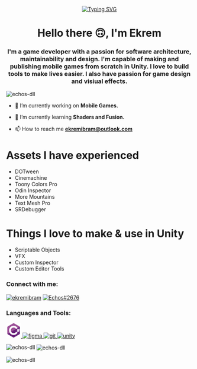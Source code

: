 
<p align="center">
  <a href="https://git.io/typing-svg">
    <img src= "https://readme-typing-svg.demolab.com?font=Source+Code+Pro&weight=600&size=30&duration=2500&pause=1000&color=FFC03D&background=5670FF00&center=true&vCenter=true&width=440&height=100&lines=Unity+Game+Developer;Software+Engineer;Tool+Developer;Competitive+Gamer" alt="Typing SVG" /></a>

<h1 align="center">Hello there 🙃, I'm Ekrem</h1>
<h3 align="center">I'm a game developer with a passion for software architecture, maintainability and design. I'm capable of making and publishing mobile games from scratch in Unity. I love to build tools to make lives easier. I also have passion for game design and visiual effects.</h3>

<p align="left"> <img src="https://komarev.com/ghpvc/?username=echos-dll&label=Profile%20views&color=0e75b6&style=flat" alt="echos-dll" /> </p>

- 🔭 I’m currently working on **Mobile Games.**

- 🌱 I’m currently learning **Shaders and Fusion.**

- 📫 How to reach me **ekremibram@outlook.com**

<h1 align="left">Assets I have experienced</h1>

- DOTween
- Cinemachine
- Toony Colors Pro
- Odin Inspector
- More Mountains
- Text Mesh Pro
- SRDebugger

<h1 align="left">Things I love to make & use in Unity</h1>

- Scriptable Objects
- VFX
- Custom Inspector
- Custom Editor Tools

<h3 align="left">Connect with me:</h3>
<p align="left">
<a href="https://linkedin.com/in/ekremibram" target="blank"><img align="center" src="https://raw.githubusercontent.com/rahuldkjain/github-profile-readme-generator/master/src/images/icons/Social/linked-in-alt.svg" alt="ekremibram" height="30" width="40" /></a>
<a href="https://discord.gg/Echos#2676" target="blank"><img align="center" src="https://raw.githubusercontent.com/rahuldkjain/github-profile-readme-generator/master/src/images/icons/Social/discord.svg" alt="Echos#2676" height="30" width="40" /></a>
</p>

<h3 align="left">Languages and Tools:</h3>
<p align="left"> <a href="https://www.w3schools.com/cs/" target="_blank" rel="noreferrer"> <img src="https://raw.githubusercontent.com/devicons/devicon/master/icons/csharp/csharp-original.svg" alt="csharp" width="40" height="40"/> </a> <a href="https://www.figma.com/" target="_blank" rel="noreferrer"> <img src="https://www.vectorlogo.zone/logos/figma/figma-icon.svg" alt="figma" width="40" height="40"/> </a> <a href="https://git-scm.com/" target="_blank" rel="noreferrer"> <img src="https://www.vectorlogo.zone/logos/git-scm/git-scm-icon.svg" alt="git" width="40" height="40"/> </a> <a href="https://unity.com/" target="_blank" rel="noreferrer"> <img src="https://www.vectorlogo.zone/logos/unity3d/unity3d-icon.svg" alt="unity" width="40" height="40"/> </a> </p>

<p><img align="left" src="https://github-readme-stats.vercel.app/api/top-langs?username=echos-dll&show_icons=true&locale=en&layout=compact" alt="echos-dll" /></p>

<p>&nbsp;<img align="center" src="https://github-readme-stats.vercel.app/api?username=echos-dll&show_icons=true&locale=en" alt="echos-dll" /></p>

<p><img align="center" src="https://github-readme-streak-stats.herokuapp.com/?user=echos-dll&" alt="echos-dll" /></p>
